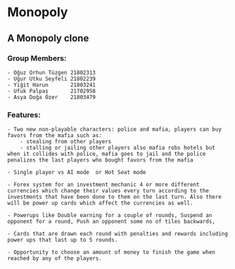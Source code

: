 # Monopoly
## A Monopoly clone

### Group Members:
    - Oğuz Orhun Tüzgen 21802313
	- Uğur Utku Seyfeli 21802239
	- Yiğit Harun       21803241
	- Ufuk Palpas       21702958
    - Asya Doğa Özer    21803479

### Features:
    - Two new non-playable characters: police and mafia, players can buy favors from the mafia such as:
        - stealing from other players
        - stalling or jailing other players also mafia robs hotels but when it collides with police, mafia goes to jail and the police penalizes the last players who bought favors from the mafia

    - Single player vs AI mode  or Hot Seat mode

    - Forex system for an investment mechanic 4 or more different currencies which change their values every turn according to the investments that have been done to them on the last turn. Also there will be power up cards which affect the currencies as well. 

    - Powerups like Double earning for a couple of rounds, Suspend an opponent for a round, Push an opponent some no of tiles backwards,
 
    - Cards that are drawn each round with penalties and rewards including power ups that last up to 5 rounds.

    - Opportunity to choose an amount of money to finish the game when reached by any of the players.
